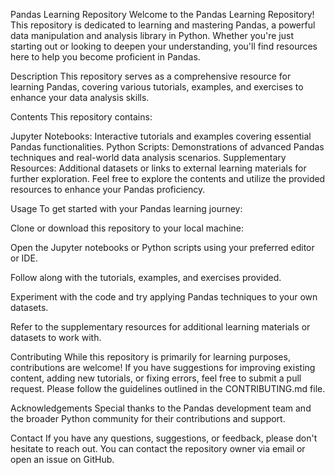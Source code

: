 Pandas Learning Repository
Welcome to the Pandas Learning Repository! This repository is dedicated to learning and mastering Pandas, a powerful data manipulation and analysis library in Python. Whether you're just starting out or looking to deepen your understanding, you'll find resources here to help you become proficient in Pandas.

Description
This repository serves as a comprehensive resource for learning Pandas, covering various tutorials, examples, and exercises to enhance your data analysis skills.

Contents
This repository contains:

Jupyter Notebooks: Interactive tutorials and examples covering essential Pandas functionalities.
Python Scripts: Demonstrations of advanced Pandas techniques and real-world data analysis scenarios.
Supplementary Resources: Additional datasets or links to external learning materials for further exploration.
Feel free to explore the contents and utilize the provided resources to enhance your Pandas proficiency.

Usage
To get started with your Pandas learning journey:

Clone or download this repository to your local machine:

Open the Jupyter notebooks or Python scripts using your preferred editor or IDE.

Follow along with the tutorials, examples, and exercises provided.

Experiment with the code and try applying Pandas techniques to your own datasets.

Refer to the supplementary resources for additional learning materials or datasets to work with.

Contributing
While this repository is primarily for learning purposes, contributions are welcome! If you have suggestions for improving existing content, adding new tutorials, or fixing errors, feel free to submit a pull request. Please follow the guidelines outlined in the CONTRIBUTING.md file.

Acknowledgements
Special thanks to the Pandas development team and the broader Python community for their contributions and support.

Contact
If you have any questions, suggestions, or feedback, please don't hesitate to reach out. You can contact the repository owner via email or open an issue on GitHub.
